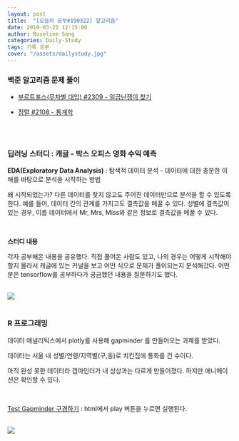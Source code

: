 ```yaml
---
layout: post
title:  "[오늘의 공부#190322] 알고리즘"
date: 2019-03-22 12:15:00
author: Roseline Song
categories: Daily-Study
tags: 기록 공부
cover: "/assets/dailystudy.jpg"
---
```


### 백준 알고리즘 문제 풀이 

- [부르트포스(무차별 대입) #2309 - 일곱난쟁이 찾기](https://roseline124.github.io/algorithm/2019/03/22/Algorithm-baekjoon-2309.html)

- [정렬 #2108 - 통계학](https://roseline124.github.io/algorithm/2019/03/22/Algorithm-baekjoon-2108.html)


<br>
<br>


### 딥러닝 스터디 :  캐글 - 박스 오피스 영화 수익 예측

**EDA(Exploratory Data Analysis)** : 탐색적 데이터 분석 - 데이터에 대한 충분한 이해를 바탕으로 분석을 시작하는 방법 

왜 시작되었는가? 다른 데이터를 찾지 않고도 주어진 데이터만으로 분석을 할 수 있도록 한다. 예를 들어, 데이터 간의 관계를 가지고도 결측값을 메꿀 수 있다. 성별에 결측값이 있는 경우, 이름 데이터에서 Mr, Mrs, Miss와 같은 정보로 결측값을 메꿀 수 있다.  

<br>

**스터디 내용** 

각자 공부해온 내용을 공유했다. 직접 풀어온 사람도 있고, 나의 경우는 어떻게 시작해야 할지 몰라서 캐글에 있는 커널을 보고 어떤 식으로 문제가 풀이되는지 분석해갔다. 어떤 분은 tensorflow를 공부하다가 궁금했던 내용을 질문하기도 했다. 

<br>

<img src="https://blogfiles.pstatic.net/MjAxOTAzMjNfMjk1/MDAxNTUzMjgxNzk2ODcy.AifuNK8ND8QcAoodY84a0-OKphH2vPM7rsa0z6hVKhEg.1rH7y4mHasG7XLXUCni7t6m_27_MQYCebcvC4A0KnM8g.JPEG.guseod24/SE-6b668ca8-72e6-423a-8040-6b60cd83790d.jpg">


<br>
<br>


### R 프로그래밍 

데이터 애널리틱스에서 plotly를 사용해 gapminder 를 만들어오는 과제를 받았다. 

데이터는 서울 내 성별/연령/지역별(구,동)로 치킨집에 통화를 건 수이다.

아직 완성 못한 데이터라 갭마인더가 내 상상과는 다르게 만들어졌다. 하지만 애니메이션은 확인할 수 있다. 

<br>

<a href="/assets/files/chicken_gap.html">Test Gapminder 구경하기</a> : html에서 play 버튼을 누르면 실행된다. 

<br>
<img src="https://postfiles.pstatic.net/MjAxOTAzMjNfMTc1/MDAxNTUzMjgyNTY2OTY0.Q9BL7YLKR9QOyuHeqzHSmpFpYYVYDrzFPEwkch0mn6wg.BghagvtSk1TL3Wd_Ik6l2Zk74ljH4lrJk7Sjk7U0M_gg.PNG.guseod24/Rplot.png?type=w966">